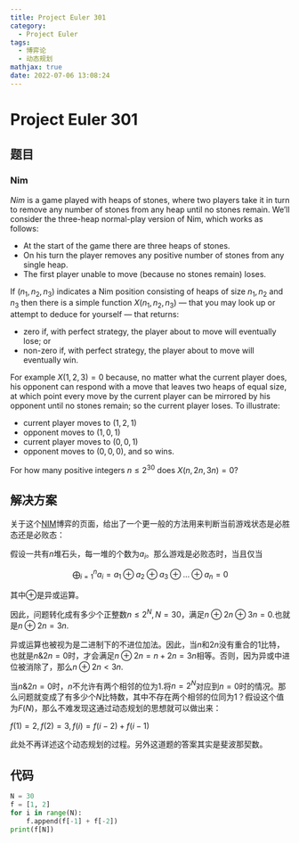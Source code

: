```yaml
---
title: Project Euler 301
category:
  - Project Euler
tags:
  - 博弈论
  - 动态规划
mathjax: true
date: 2022-07-06 13:08:24
---
```


<escape><!-- more --></escape>

# Project Euler 301

## 题目

### Nim

*Nim* is a game played with heaps of stones, where two players take it in turn to remove any number of stones from any heap until no stones remain.
We’ll consider the three-heap normal-play version of Nim, which works as follows:

- At the start of the game there are three heaps of stones.
- On his turn the player removes any positive number of stones from any single heap.
- The first player unable to move (because no stones remain) loses.

If $(n_1,n_2,n_3)$ indicates a Nim position consisting of heaps of size $n_1, n_2$ and $n_3$ then there is a simple function $X(n_1,n_2,n_3)$ — that you may look up or attempt to deduce for yourself — that returns:

- zero if, with perfect strategy, the player about to move will eventually lose; or
- non-zero if, with perfect strategy, the player about to move will eventually win.

For example $X(1,2,3) = 0$ because, no matter what the current player does, his opponent can respond with a move that leaves two heaps of equal size, at which point every move by the current player can be mirrored by his opponent until no stones remain; so the current player loses. To illustrate:

- current player moves to $(1,2,1)$
- opponent moves to $(1,0,1)$
- current player moves to $(0,0,1)$
- opponent moves to $(0,0,0)$, and so wins.

For how many positive integers $n\le2^{30}$ does $X(n,2n,3n) = 0$?

## 解决方案

关于这个[NIM](https://en.wikipedia.org/wiki/Nim#Mathematical_theory)博弈的页面，给出了一个更一般的方法用来判断当前游戏状态是必胜态还是必败态：

假设一共有$n$堆石头，每一堆的个数为$a_i$。那么游戏是必败态时，当且仅当

$$\bigoplus_{i=1}^n a_i=a_1\oplus a_2\oplus a_3 \oplus\dots\oplus a_n=0$$

其中$\oplus$是异或运算。

因此，问题转化成有多少个正整数$n\le 2^{N},N=30$，满足$n\oplus 2n\oplus 3n=0$.也就是$n\oplus 2n= 3n$.

异或运算也被视为是二进制下的不进位加法。因此，当$n$和$2n$没有重合的$1$比特，也就是$n\&2n=0$时，才会满足$n\oplus2n=n+2n=3n$相等。否则，因为异或中进位被消除了，那么$n\oplus 2n<3n$.

当$n\&2n=0$时，$n$不允许有两个相邻的位为$1$.将$n=2^N$对应到$n=0$时的情况。那么问题就变成了有多少个$N$比特数，其中不存在两个相邻的位同为$1$？假设这个值为$F(N)$，那么不难发现这通过动态规划的思想就可以做出来：

$f(1)=2,f(2)=3,f(i)=f(i-2)+f(i-1)$

此处不再详述这个动态规划的过程。另外这道题的答案其实是斐波那契数。

## 代码

```py
N = 30
f = [1, 2]
for i in range(N):
    f.append(f[-1] + f[-2])
print(f[N])

```
